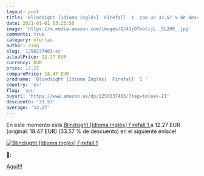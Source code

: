 ```yaml
---
layout: post
title: 'Blindsight [Idioma Inglés]  Firefall  1  con un 33.57 % de descuento'
date: 2021-01-01 03:25:56
image: 'https://m.media-amazon.com/images/I/41jOTwbtijL._SL200_.jpg'
comments: true
category: ofertas
author: ring
slug: '1250237483-es'
actualPrice: 12.27 EUR
currency: EUR
price: 12.27
comparePrice: 18.47 EUR
prodname: 'Blindsight [Idioma Inglés]  Firefall  1 '
country: 'es'
flag: '🇪🇸'
buyurl: 'https://www.amazon.es/dp/1250237483/?tag=tolees-21'
descuento: '33.57'
average: '12.27'
---
```


En este momento está [Blindsight [Idioma Inglés]  Firefall  1 ](https://www.amazon.es/dp/1250237483/?tag=tolees-21) a 12.27 EUR (original: 18.47 EUR) (33.57 %  de descuento) en el siguiente enlace!

[![Blindsight [Idioma Inglés]  Firefall  1 ](https://m.media-amazon.com/images/I/41jOTwbtijL._SL200_.jpg)](https://www.amazon.es/dp/1250237483/?tag=tolees-21)

🔎:


[Aquí!!!](https://www.amazon.es/dp/1250237483/?tag=tolees-21)
